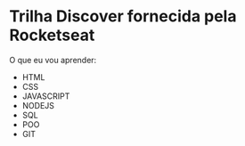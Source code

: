 # Trilha Discover fornecida pela Rocketseat

O que eu vou aprender: 
- HTML
- CSS
- JAVASCRIPT
- NODEJS
- SQL
- POO
- GIT
